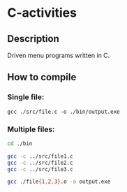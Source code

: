 # C-activities

## Description

Driven menu programs written in C.

## How to compile

### Single file:

`gcc ./src/file.c -o ./bin/output.exe`

### Multiple files:

```sh
cd ./bin

gcc -c ../src/file1.c
gcc -c ../src/file2.c
gcc -c ../src/file3.c

gcc ./file{1,2,3}.o -o output.exe
```